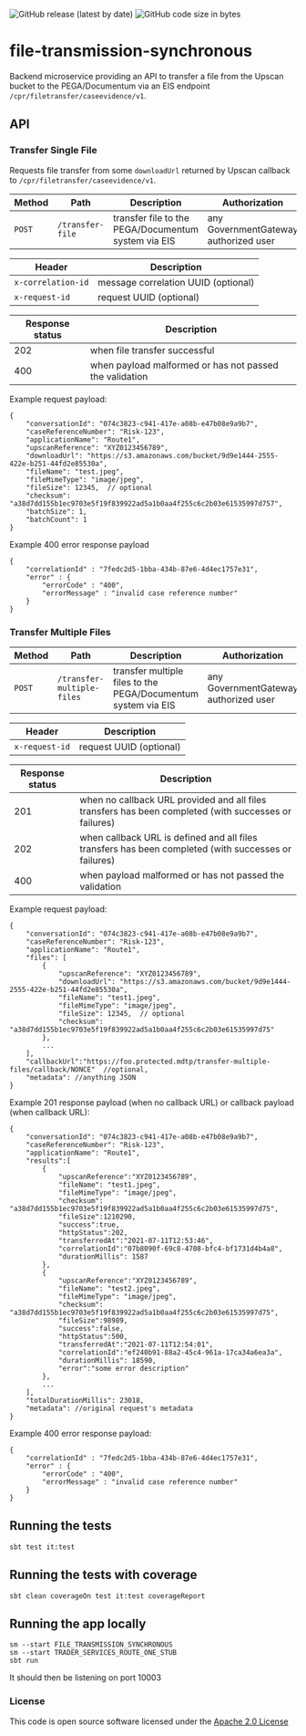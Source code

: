 ![GitHub release (latest by date)](https://img.shields.io/github/v/release/hmrc/file-transmission-synchronous) ![GitHub code size in bytes](https://img.shields.io/github/languages/code-size/hmrc/file-transmission-synchronous)

# file-transmission-synchronous

Backend microservice providing an API to transfer a file from the Upscan bucket to the PEGA/Documentum via an EIS endpoint `/cpr/filetransfer/caseevidence/v1`.

## API

### Transfer Single File

Requests file transfer from some `downloadUrl` returned by Upscan callback to `/cpr/filetransfer/caseevidence/v1`.

Method | Path | Description | Authorization
---|---|---|---
`POST` | `/transfer-file` | transfer file to the PEGA/Documentum system via EIS | any GovernmentGateway authorized user

Header | Description
---|---
`x-correlation-id` | message correlation UUID (optional)
`x-request-id` | request UUID (optional)

Response status | Description
---|---
202| when file transfer successful
400| when payload malformed or has not passed the validation

Example request payload:

    {
        "conversationId": "074c3823-c941-417e-a08b-e47b08e9a9b7",
        "caseReferenceNumber": "Risk-123",
        "applicationName": "Route1",
        "upscanReference": "XYZ0123456789",
        "downloadUrl": "https://s3.amazonaws.com/bucket/9d9e1444-2555-422e-b251-44fd2e85530a",
        "fileName": "test.jpeg",
        "fileMimeType": "image/jpeg",
        "fileSize": 12345,  // optional
        "checksum": "a38d7dd155b1ec9703e5f19f839922ad5a1b0aa4f255c6c2b03e61535997d757",
        "batchSize": 1,
        "batchCount": 1
    }

Example 400 error response payload

    {
        "correlationId" : "7fedc2d5-1bba-434b-87e6-4d4ec1757e31",
        "error" : {
            "errorCode" : "400",
            "errorMessage" : "invalid case reference number"
        }
    }     
    
### Transfer Multiple Files    

Method | Path | Description | Authorization
---|---|---|---
`POST` | `/transfer-multiple-files` | transfer multiple files to the PEGA/Documentum system via EIS | any GovernmentGateway authorized user

Header | Description
---|---
`x-request-id` | request UUID (optional)

Response status | Description
---|---
201| when no callback URL provided and all files transfers has been completed (with successes or failures)
202| when callback URL is defined and all files transfers has been completed (with successes or failures)
400| when payload malformed or has not passed the validation

Example request payload:

    {
        "conversationId": "074c3823-c941-417e-a08b-e47b08e9a9b7",
        "caseReferenceNumber": "Risk-123",
        "applicationName": "Route1",
        "files": [
            {
                "upscanReference": "XYZ0123456789",
                "downloadUrl": "https://s3.amazonaws.com/bucket/9d9e1444-2555-422e-b251-44fd2e85530a",
                "fileName": "test1.jpeg",
                "fileMimeType": "image/jpeg",
                "fileSize": 12345,  // optional
                "checksum": "a38d7dd155b1ec9703e5f19f839922ad5a1b0aa4f255c6c2b03e61535997d75"
            },
            ...
        ],
        "callbackUrl":"https://foo.protected.mdtp/transfer-multiple-files/callback/NONCE"  //optional,
        "metadata": //anything JSON
    }

Example 201 response payload (when no callback URL) or callback payload (when callback URL):  

    {
        "conversationId": "074c3823-c941-417e-a08b-e47b08e9a9b7",
        "caseReferenceNumber": "Risk-123",
        "applicationName": "Route1",
        "results":[
            {
                "upscanReference":"XYZ0123456789",
                "fileName": "test1.jpeg",
                "fileMimeType": "image/jpeg",
                "checksum":     "a38d7dd155b1ec9703e5f19f839922ad5a1b0aa4f255c6c2b03e61535997d75",
                "fileSize":1210290,
                "success":true,
                "httpStatus":202,
                "transferredAt":"2021-07-11T12:53:46",
                "correlationId":"07b8090f-69c8-4708-bfc4-bf1731d4b4a8",
                "durationMillis": 1587
            },
            {
                "upscanReference":"XYZ0123456789",
                "fileName": "test2.jpeg",
                "fileMimeType": "image/jpeg",
                "checksum":     "a38d7dd155b1ec9703e5f19f839922ad5a1b0aa4f255c6c2b03e61535997d75",
                "fileSize":98989,
                "success":false,
                "httpStatus":500,
                "transferredAt":"2021-07-11T12:54:01",
                "correlationId":"ef240b91-88a2-45c4-961a-17ca34a6ea3a",
                "durationMillis": 18590,
                "error":"some error description"
            },
            ...
        ],
        "totalDurationMillis": 23018,
        "metadata": //original request's metadata
    }

Example 400 error response payload:

    {
        "correlationId" : "7fedc2d5-1bba-434b-87e6-4d4ec1757e31",
        "error" : {
            "errorCode" : "400",
            "errorMessage" : "invalid case reference number"
        }
    }         


## Running the tests

    sbt test it:test

## Running the tests with coverage

    sbt clean coverageOn test it:test coverageReport

## Running the app locally

    sm --start FILE_TRANSMISSION_SYNCHRONOUS
    sm --start TRADER_SERVICES_ROUTE_ONE_STUB
    sbt run

It should then be listening on port 10003

### License

This code is open source software licensed under the [Apache 2.0 License]("http://www.apache.org/licenses/LICENSE-2.0.html")
